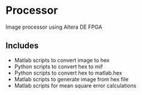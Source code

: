 # Processor
Image processor using Altera DE FPGA

## Includes
- Matlab scripts to convert image to hex
- Python scripts to convert hex to mif
- Python scripts to convert hex to matlab.hex
- Matlab scripts to generate image from hex file
- Matlab scripts for mean square error calculations
